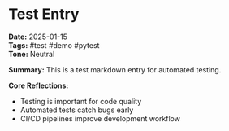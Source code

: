 # Test Entry
**Date:** 2025-01-15  
**Tags:** #test #demo #pytest  
**Tone:** Neutral

**Summary:**
This is a test markdown entry for automated testing.

**Core Reflections:**
- Testing is important for code quality
- Automated tests catch bugs early
- CI/CD pipelines improve development workflow 